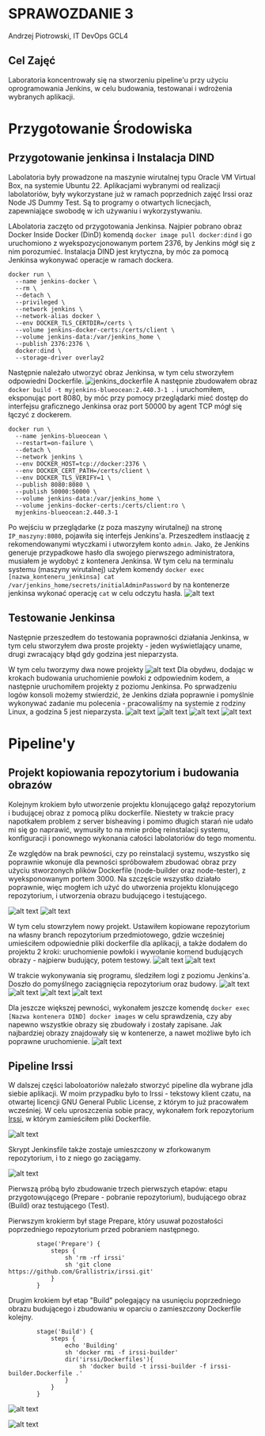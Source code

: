 # SPRAWOZDANIE 3
Andrzej Piotrowski, IT
DevOps GCL4

## Cel Zajęć
Laboratoria koncentrowały się na stworzeniu pipeline'u przy użyciu oprogramowania Jenkins, w celu budowania, testowanai i wdrożenia wybranych aplikacji.

# Przygotowanie Środowiska
## Przygotowanie jenkinsa i Instalacja DIND
Labolatoria były prowadzone na maszynie wirutalnej typu Oracle VM Virtual Box, na systemie Ubuntu 22.
Aplikacjami wybranymi od realizacji labolatoriów, były wykorzystane już w ramach poprzednich zajęć Irssi oraz Node JS Dummy Test. Są to programy o otwartych licnecjach, zapewniające swobodę w ich używaniu i wykorzystywaniu.

LAbolatoria zaczęto od przygotowania Jenkinsa. Najpier pobrano obraz Docker Inside Docker (DinD) komendą `docker image pull docker:dind` i go uruchomiono z wyekspozycjonowanym portem 2376, by Jenkins mógł się z nim porozumieć. Instalacja DIND jest krytyczna, by móc za pomocą Jenkinsa wykonywać operacje w ramach dockera.
```
docker run \
  --name jenkins-docker \
  --rm \
  --detach \
  --privileged \
  --network jenkins \
  --network-alias docker \
  --env DOCKER_TLS_CERTDIR=/certs \
  --volume jenkins-docker-certs:/certs/client \
  --volume jenkins-data:/var/jenkins_home \
  --publish 2376:2376 \
  docker:dind \
  --storage-driver overlay2
```
Następnie należało utworzyć obraz Jenkinsa, w tym celu stworzyłem odpowiedni Dockerfile.
![jenkins_dockerfile](/images/jenkins_dockerfile.png)
A następnie zbudowałem obraz `docker build -t myjenkins-blueocean:2.440.3-1 .` i uruchomiłem, eksponując port 8080, by móc przy pomocy przeglądarki mieć dostęp do interfejsu graficznego Jenkinsa oraz port 50000 by agent TCP mógł się łączyć z dockerem.
```
docker run \
  --name jenkins-blueocean \
  --restart=on-failure \
  --detach \
  --network jenkins \
  --env DOCKER_HOST=tcp://docker:2376 \
  --env DOCKER_CERT_PATH=/certs/client \
  --env DOCKER_TLS_VERIFY=1 \
  --publish 8080:8080 \
  --publish 50000:50000 \
  --volume jenkins-data:/var/jenkins_home \
  --volume jenkins-docker-certs:/certs/client:ro \
  myjenkins-blueocean:2.440.3-1
```

Po wejściu w przeglądarke (z poza maszyny wirutalnej) na stronę `IP_maszyny:8080`, pojawiła się interfejs Jenkins'a. Przeszedłem instlaację z rekomendowanymi wtyczkami i utworzyłem konto `admin`. Jako, że Jenkins generuje przypadkowe hasło dla swojego pierwszego administratora, musiałem je wydobyć z kontenera Jenkinsa. W tym celu na terminalu systemu (maszyny wirutalnej) użyłem komendy `docker exec [nazwa_konteneru_jenkinsa] cat /var/jenkins_home/secrets/initialAdminPassword` by na kontenerze jenkinsa wykonać operację `cat` w celu odczytu hasła.
![alt text](images/jenkins_login.png)

## Testowanie Jenkinsa

Następnie przeszedłem do testowania poprawności działania Jenkinsa, w tym celu stworzyłem dwa proste projekty - jeden wyświetlający uname, drugi zwracający błąd gdy godzina jest nieparzysta. 

W tym celu tworzymy dwa nowe projekty
![alt text](images/uname_start.png)
Dla obydwu, dodając w krokach budowania uruchomienie powłoki z odpowiednim kodem, a następnie uruchomiłem projekty z poziomu Jenkinsa. Po sprwadzeniu logów konsoli możemy stwierdzić, że Jenkins działa poprawnie i pomyślnie wykonywać zadanie mu polecenia - pracowaliśmy na systemie z rodziny Linux, a godzina 5 jest nieparzysta.
![alt text](images/powloka_uname.png)
![alt text](images/log_uname.png)
![alt text](images/powloka_hour.png)
![alt text](images/err_code.png)

# Pipeline'y

## Projekt kopiowania repozytorium i budowania obrazów
Kolejnym krokiem było utworzenie projektu klonującego gałąź repozytorium i budującej obraz z pomocą pliku dockerfile. Niestety w trakcie pracy napotkałem problem z server bisheaving i pomimo długich starań nie udało mi się go naprawić, wymusiły to na mnie próbę reinstalacji systemu, konfiguracji i ponownego wykonania całości labolatoriów do tego momentu.

Ze względów na brak pewności, czy po reinstalacji systemu, wszystko się poprawnie wkonuje dla pewności spróbowałem zbudować obraz przy użyciu stworzonych plików Dockerfile (node-builder oraz node-tester), z wyeksponowanym portem 3000. Na szczęście wszystko działało poprawnie, więc mogłem ich użyć do utworzenia projektu klonującego repozytorium, i utworzenia obrazu budującego i testującego.

![alt text](images/image-1.png)
![alt text](images/image-3.png)

W tym celu stowrzyłem nowy projekt. Ustawiłem kopiowane repozytorium na własny branch repozytorium przedmiotowego, gdzie wcześniej umieściłem odpowiednie pliki dockerfile dla aplikacji, a także dodałem do projektu 2 kroki: uruchomienie powłoki i wywołanie komend budujących obrazy - najpierw budujący, potem testowy.
![alt text](images/image-2.png)
![alt text](images/image-4.png)

W trakcie wykonywania się programu, śledziłem logi z poziomu Jenkins'a. Doszło do pomyślnego zaciągnięcia repozytorium oraz budowy.
![alt text](images/image-5.png)
![alt text](images/image-6.png)
![alt text](images/image-7.png)
![alt text](images/image-9.png)

Dla jeszcze większej pewności, wykonałem jeszcze komendę `docker exec [Nazwa kontenera DIND] docker images` w celu sprawdzenia, czy aby napewno wszystkie obrazy się zbudowały i zostały zapisane. Jak najbardziej obrazy znajdowały się w kontenerze, a nawet możliwe było ich poprawne uruchomienie.
![alt text](images/image-8.png)

## Pipeline Irssi

W dalszej części laboloatoriów należało stworzyć pipeline dla wybrane jdla siebie aplikacji. W moim przypadku było to Irssi - tekstowy klient czatu, na otwartej licencji GNU General Public License, z którym to już pracowałem wcześniej. W celu uproszczenia sobie pracy, wykonałem fork repozytorium [Irssi](https://github.com/Grallistrix/irssi), w którym zamieściłem pliki Dockerfile.

![alt text](images/image-10.png)

Skrypt Jenkinsfile także zostaje umieszczony w zforkowanym repozytorium, i to z niego go zaciągamy.

![alt text](images/SCM.png)

Pierwszą próbą było zbudowanie trzech pierwszych etapów: etapu przygotowującego (Prepare - pobranie repozytorium), budującego obraz (Build) oraz testującego (Test).

Pierwszym krokierm był stage Prepare, który usuwał pozostałości poprzedniego repozytorium przed pobraniem następnego. 
```
        stage('Prepare') {
            steps {
                sh 'rm -rf irssi'
                sh 'git clone https://github.com/Grallistrix/irssi.git'
            }
        }
```
Drugim krokiem był etap "Build" polegający na usunięciu poprzedniego obrazu budującego i zbudowaniu w oparciu o zamieszczony Dockerfile kolejny.
```
        stage('Build') {
            steps {
                echo 'Building'
                sh 'docker rmi -f irssi-builder'
                dir('irssi/Dockerfiles'){
                    sh 'docker build -t irssi-builder -f irssi-builder.Dockerfile .'
                }
            }
        }
```
![alt text](image.png)

![alt text](<Zrzut ekranu 2024-05-14 112408.png>)



